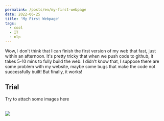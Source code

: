 ```yaml
---
permalink: /posts/en/my-first-webpage
date: 2022-06-25
title: 'My First Webpage'
tags:
  - cool
  - IT
  - nlp
---
```


Wow, I don't think that I can finish the first version of my web that fast, just within an afternoon. It's pretty tricky that when we push code to github, it takes 5-10 mins to fully build the web. I didn't know that, I suppose there are some problem with my website, maybe some bugs that make the code not successfully built! But finally, it works!

## Trial

Try to attach some images here

<br/><img src='/images/site-logo.png'>